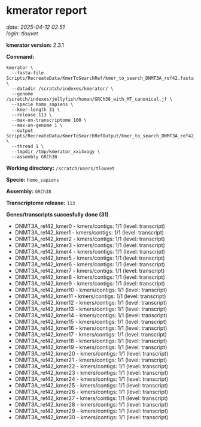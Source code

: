 # kmerator report
*date: 2025-04-12 02:51*  
*login: tlouvet*

**kmerator version:** 2.3.1

**Command:**

```
kmerator \
  --fasta-file Scripts/RecreateData/KmerToSearchRef/kmer_to_search_DNMT3A_ref42.fasta \
  --datadir /scratch/indexes/kmerator/ \
  --genome /scratch/indexes/jellyfish/human/GRCh38_with_MT_canonical.jf \
  --specie homo_sapiens \
  --kmer-length 31 \
  --release 113 \
  --max-on-transcriptome 100 \
  --max-on-genome 1 \
  --output Scripts/RecreateData/KmerToSearchRefOutput/kmer_to_search_DNMT3A_ref42_output \
  --thread 1 \
  --tmpdir /tmp/kmerator_xxi4xogy \
  --assembly GRCh38
```

**Working directory:** `/scratch/users/tlouvet`

**Specie:** `homo_sapiens`

**Assembly:** `GRCh38`

**Transcriptome release:** `113`

**Genes/transcripts succesfully done (31)**

- DNMT3A_ref42_kmer0 - kmers/contigs: 1/1 (level: transcript)
- DNMT3A_ref42_kmer1 - kmers/contigs: 1/1 (level: transcript)
- DNMT3A_ref42_kmer2 - kmers/contigs: 1/1 (level: transcript)
- DNMT3A_ref42_kmer3 - kmers/contigs: 1/1 (level: transcript)
- DNMT3A_ref42_kmer4 - kmers/contigs: 1/1 (level: transcript)
- DNMT3A_ref42_kmer5 - kmers/contigs: 1/1 (level: transcript)
- DNMT3A_ref42_kmer6 - kmers/contigs: 1/1 (level: transcript)
- DNMT3A_ref42_kmer7 - kmers/contigs: 1/1 (level: transcript)
- DNMT3A_ref42_kmer8 - kmers/contigs: 1/1 (level: transcript)
- DNMT3A_ref42_kmer9 - kmers/contigs: 1/1 (level: transcript)
- DNMT3A_ref42_kmer10 - kmers/contigs: 1/1 (level: transcript)
- DNMT3A_ref42_kmer11 - kmers/contigs: 1/1 (level: transcript)
- DNMT3A_ref42_kmer12 - kmers/contigs: 1/1 (level: transcript)
- DNMT3A_ref42_kmer13 - kmers/contigs: 1/1 (level: transcript)
- DNMT3A_ref42_kmer14 - kmers/contigs: 1/1 (level: transcript)
- DNMT3A_ref42_kmer15 - kmers/contigs: 1/1 (level: transcript)
- DNMT3A_ref42_kmer16 - kmers/contigs: 1/1 (level: transcript)
- DNMT3A_ref42_kmer17 - kmers/contigs: 1/1 (level: transcript)
- DNMT3A_ref42_kmer18 - kmers/contigs: 1/1 (level: transcript)
- DNMT3A_ref42_kmer19 - kmers/contigs: 1/1 (level: transcript)
- DNMT3A_ref42_kmer20 - kmers/contigs: 1/1 (level: transcript)
- DNMT3A_ref42_kmer21 - kmers/contigs: 1/1 (level: transcript)
- DNMT3A_ref42_kmer22 - kmers/contigs: 1/1 (level: transcript)
- DNMT3A_ref42_kmer23 - kmers/contigs: 1/1 (level: transcript)
- DNMT3A_ref42_kmer24 - kmers/contigs: 1/1 (level: transcript)
- DNMT3A_ref42_kmer25 - kmers/contigs: 1/1 (level: transcript)
- DNMT3A_ref42_kmer26 - kmers/contigs: 1/1 (level: transcript)
- DNMT3A_ref42_kmer27 - kmers/contigs: 1/1 (level: transcript)
- DNMT3A_ref42_kmer28 - kmers/contigs: 1/1 (level: transcript)
- DNMT3A_ref42_kmer29 - kmers/contigs: 1/1 (level: transcript)
- DNMT3A_ref42_kmer30 - kmers/contigs: 1/1 (level: transcript)
